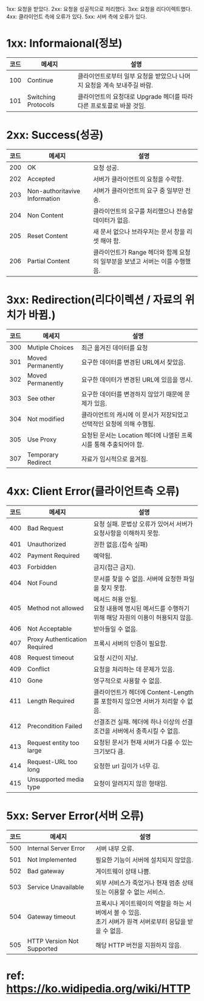 1xx: 요청을 받았다.
2xx: 요청을 성공적으로 처리했다.
3xx: 요청을 리다이렉트했다.
4xx: 클라이언트 측에 오류가 있다.
5xx: 서버 측에 오류가 있다.



# 1xx: Informaional(정보)
| 코드  | 메세지                 | 설명                                         |
| --- | ------------------- | ------------------------------------------ |
| 100 | Continue            | 클라이언트로부터 일부 요청을 받았으나 나머지 요청을 계속 보내주길 바람.   |
| 101 | Switching Protocols | 클라이언트의 요청대로 Upgrade 헤더를 따라 다른 프로토콜로 바꿀 것임. |

# 2xx: Success(성공)

| 코드  | 메세지                           | 설명                                            |
| --- | ----------------------------- | --------------------------------------------- |
| 200 | OK                            | 요청 성공.                                        |
| 202 | Accepted                      | 서버가 클라이언트의 요청을 수락함.                           |
| 203 | Non-authoritavive Information | 서버가 클라이언트의 요구 중 일부만 전송.                       |
| 204 | Non Content                   | 클라이언트의 요구를 처리했으나 전송할 데이터가 없음.                 |
| 205 | Reset Content                 | 새 문서 없으나 브라우저는 문서 창을 리셋 해야 함.                 |
| 206 | Partial Content               | 클라이언트가 Range 헤더와 함께 요청의 일부분을 보냈고 서버는 이를 수행했음. |


# 3xx: Redirection(리다이렉션 / 자료의 위치가 바뀜.)
| 코드  | 메세지                | 설명                                        |
| --- | ------------------ | ----------------------------------------- |
| 300 | Mutiple Choices    | 최근 옮겨진 데이터를 요청                            |
| 301 | Moved Permanently  | 요구한 데이터를 변경된 URL에서 찾았음.                   |
| 302 | Moved Permanently  | 요구한 데이터가 변경된 URL에 있음을 명시.                 |
| 303 | See other          | 요구한 데이터를 변경하지 않았기 때문에 문제가 있음.             |
| 304 | Not modified       | 클라이언트의 캐시에 이 문서가 저장되었고 선택적인 요청에 의해 수행됨.   |
| 305 | Use Proxy          | 요청된 문서는 Location 헤더에 나열된 프록시를 통해 추출되어야 함. |
| 307 | Temporary Redirect | 자료가 임시적으로 옮겨짐.                            |


# 4xx: Client Error(클라이언트측 오류)
| 코드  | 메세지                           | 설명                                                         |
| --- | ----------------------------- | ---------------------------------------------------------- |
| 400 | Bad Request                   | 요청 실패. 문법상 오류가 있어서 서버가 요청사항을 이해하지 못함.                      |
| 401 | Unauthorized                  | 권한 없음.(접속 실패)                                              |
| 402 | Payment Required              | 예약됨.                                                       |
| 403 | Forbidden                     | 금지(접근 금지).                                                 |
| 404 | Not Found                     | 문서를 찾을 수 없음. 서버에 요청한 파일을 찾지 못함.                            |
| 405 | Method not allowed            | 메서드 허용 안됨. <br>요청 내용에 명시된 메서드를 수행하기 위해 해당 자원의 이용이 허용되지 않음. |
| 406 | Not Acceptable                | 받아들일 수 없음.                                                 |
| 407 | Proxy Authentication Required | 프록시 서버의 인증이 필요함.                                           |
| 408 | Request timeout               | 요청 시간이 지남.                                                 |
| 409 | Conflict                      | 요청을 처리하는 데 문제가 있음.                                         |
| 410 | Gone                          | 영구적으로 사용할 수 없음.                                            |
| 411 | Length Required               | 클라이언트가 헤더에 Content-Length를 포함하지 않으면 서버가 처리할 수 없음.          |
| 412 | Precondition Failed           | 선결조건 실패. 헤더에 하나 이상의 선결조건을 서버에서 충족시킬 수 없음.                  |
| 413 | Request entity too large      | 요청된 문서가 현재 서버가 다룰 수 있는 크기보다 큼.                             |
| 414 | Request-URL too long          | 요청한 url 길이가 너무 김.                                          |
| 415 | Unsupported media type        | 요청이 알려지지 않은 형태임.                                           |


# 5xx: Server Error(서버 오류)
| 코드  | 메세지                        | 설명                                                              |
| --- | -------------------------- | --------------------------------------------------------------- |
| 500 | Internal Server Error      | 서버 내부 오류.                                                       |
| 501 | Not Implemented            | 필요한 기능이 서버에 설치되지 않았음.                                           |
| 502 | Bad gateway                | 게이트웨이 상태 나쁨.                                                    |
| 503 | Service Unavailable        | 외부 서비스가 죽었거나 현재 멈춘 상태 또는 이용할 수 없는 서비스.                          |
| 504 | Gateway timeout            | 프록시나 게이트웨이의 역할을 하는 서버에서 볼 수 있음.<br>초기 서버가 원격 서버로부터 응답을 받을 수 없음. |
| 505 | HTTP Version Not Supported | 해당 HTTP 버전을 지원하지 않음.                                            |


# ref: https://ko.widipedia.org/wiki/HTTP